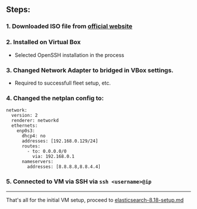 ## Steps:
### 1. Downloaded ISO file from [official website](https://ubuntu.com/download/server/thank-you?version=24.04.2&architecture=amd64&lts=true)
### 2. Installed on Virtual Box
  - Selected OpenSSH installation in the process
### 3. Changed Network Adapter to bridged in VBox settings.
  - Required to successfull fleet setup, etc.
### 4. Changed the netplan config to:
```
network:
  version: 2
  renderer: networkd
  ethernets:
    enp0s3:
      dhcp4: no
      addresses: [192.168.0.129/24]
      routes:
        - to: 0.0.0.0/0
          via: 192.168.0.1
      nameservers:
        addresses: [8.8.8.8,8.8.4.4]
```
### 5. Connected to VM via SSH via `ssh <username>@ip`
---
That's all for the initial VM setup, proceed to [elasticsearch-8.18-setup.md](./eleasticsearch-8.18-setup.md)
